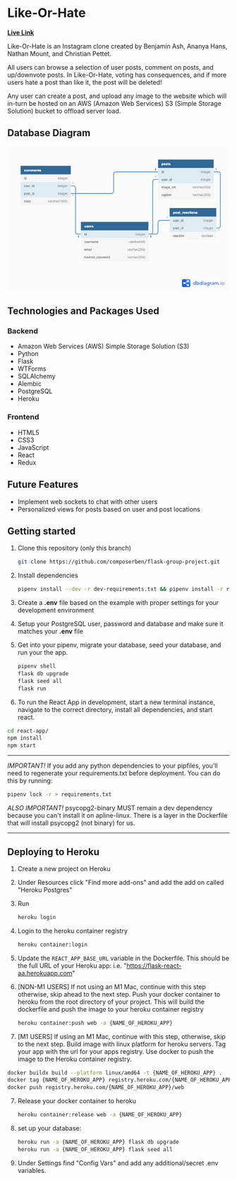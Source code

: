 # Like-Or-Hate
**[Live Link](https://like-or-hate.herokuapp.com/)**

Like-Or-Hate is an Instagram clone created by Benjamin Ash, Ananya Hans, Nathan Mount, and Christian Pettet.

All users can browse a selection of user posts, comment on posts, and up/downvote posts. In Like-Or-Hate, voting has consequences, and if more users hate a post than like it, the post will be deleted!

Any user can create a post, and upload any image to the website which will in-turn be hosted on an AWS (Amazon Web Services) S3 (Simple Storage Solution) bucket to offload server load.

## Database Diagram
![like-or-hate](./assets/images/Like-Or-Hate.png)

## Technologies and Packages Used
### Backend
* Amazon Web Services (AWS) Simple Storage Solution (S3)
* Python
* Flask
* WTForms
* SQLAlchemy
* Alembic
* PostgreSQL
* Heroku

### Frontend
* HTML5
* CSS3
* JavaScript
* React
* Redux

## Future Features
* Implement web sockets to chat with other users
* Personalized views for posts based on user and post locations

## Getting started

1. Clone this repository (only this branch)

   ```bash
   git clone https://github.com/composerben/flask-group-project.git
   ```

2. Install dependencies

      ```bash
      pipenv install --dev -r dev-requirements.txt && pipenv install -r requirements.txt
      ```

3. Create a **.env** file based on the example with proper settings for your
   development environment
4. Setup your PostgreSQL user, password and database and make sure it matches your **.env** file

5. Get into your pipenv, migrate your database, seed your database, and run your the app.

   ```bash
   pipenv shell
   flask db upgrade
   flask seed all
   flask run
   ```

6. To run the React App in development, start a new terminal instance, navigate to the correct directory, install all dependencies, and start react.
```bash
cd react-app/
npm install
npm start
```

***
*IMPORTANT!*
   If you add any python dependencies to your pipfiles, you'll need to regenerate your requirements.txt before deployment.
   You can do this by running:

   ```bash
   pipenv lock -r > requirements.txt
   ```

*ALSO IMPORTANT!*
   psycopg2-binary MUST remain a dev dependency because you can't install it on apline-linux.
   There is a layer in the Dockerfile that will install psycopg2 (not binary) for us.
***

## Deploying to Heroku

1. Create a new project on Heroku
2. Under Resources click "Find more add-ons" and add the add on called "Heroku Postgres"
3. Run

   ```bash
   heroku login
   ```

4. Login to the heroku container registry

   ```bash
   heroku container:login
   ```

5. Update the `REACT_APP_BASE_URL` variable in the Dockerfile.
   This should be the full URL of your Heroku app: i.e. "https://flask-react-aa.herokuapp.com"
6. [NON-M1 USERS] If not using an M1 Mac, continue with this step otherwise, skip ahead to the next step. Push your docker container to heroku from the root directory of your project.
   This will build the dockerfile and push the image to your heroku container registry

   ```bash
   heroku container:push web -a {NAME_OF_HEROKU_APP}
   ```
6. [M1 USERS] If using an M1 Mac, continue with this step, otherwise, skip to the next step. Build image with linux platform for heroku servers. Tag your app with the url for your apps registry. Use docker to push the image to the Heroku container registry.
```bash
docker buildx build --platform linux/amd64 -t {NAME_OF_HEROKU_APP} .
docker tag {NAME_OF_HEROKU_APP} registry.heroku.com/{NAME_OF_HEROKU_APP}/web
docker push registry.heroku.com/{NAME_OF_HEROKU_APP}/web
```

7. Release your docker container to heroku

   ```bash
   heroku container:release web -a {NAME_OF_HEROKU_APP}
   ```

8. set up your database:

   ```bash
   heroku run -a {NAME_OF_HEROKU_APP} flask db upgrade
   heroku run -a {NAME_OF_HEROKU_APP} flask seed all
   ```

9. Under Settings find "Config Vars" and add any additional/secret .env variables.
